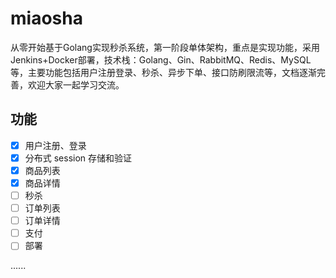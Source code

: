 # miaosha

从零开始基于Golang实现秒杀系统，第一阶段单体架构，重点是实现功能，采用Jenkins+Docker部署，技术栈：Golang、Gin、RabbitMQ、Redis、MySQL等，主要功能包括用户注册登录、秒杀、异步下单、接口防刷限流等，文档逐渐完善，欢迎大家一起学习交流。

## 功能

- [x] 用户注册、登录
- [x] 分布式 session 存储和验证
- [x] 商品列表
- [x] 商品详情
- [ ] 秒杀
- [ ] 订单列表
- [ ] 订单详情
- [ ] 支付
- [ ] 部署

......

